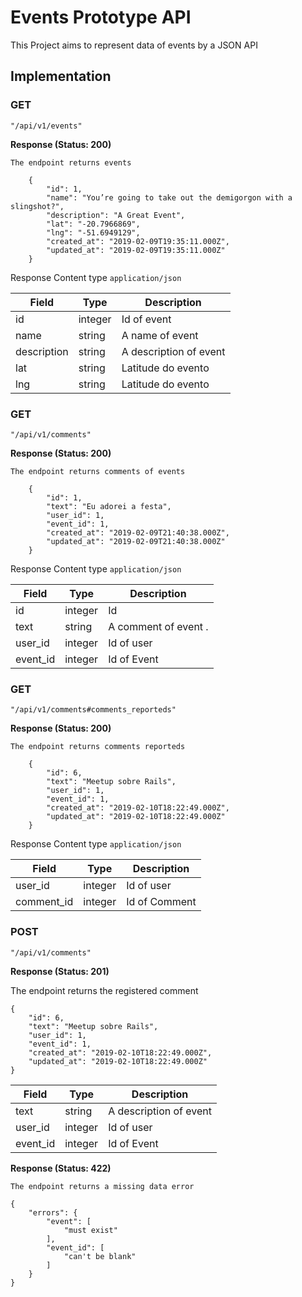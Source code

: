 # Events Prototype API

This Project aims to represent data of events by a JSON API

## Implementation

### **GET**

```
"/api/v1/events"
```
**Response (Status: 200)**

```The endpoint returns events```

```
    {
        "id": 1,
        "name": "You’re going to take out the demigorgon with a slingshot?",
        "description": "A Great Event",
        "lat": "-20.7966869",
        "lng": "-51.6949129",
        "created_at": "2019-02-09T19:35:11.000Z",
        "updated_at": "2019-02-09T19:35:11.000Z"
    }
```
Response Content type ```application/json```

Field        | Type    | Description            |
-----        | ----    | -----------            |
id           | integer | Id of event            |
name         | string  | A name of event        |
description  | string  | A description of event |
lat          | string  | Latitude do evento     |
lng          | string  | Latitude do evento     | 

### **GET**

```
"/api/v1/comments"
```
**Response (Status: 200)**

```The endpoint returns comments of events```

```
    {
        "id": 1,
        "text": "Eu adorei a festa",
        "user_id": 1,
        "event_id": 1,
        "created_at": "2019-02-09T21:40:38.000Z",
        "updated_at": "2019-02-09T21:40:38.000Z"
    }
```
Response Content type ```application/json```

Field    | Type    | Description            |
-----    | ----    | -----------            |
id       | integer | Id                     |
text     | string  | A comment of event .   |
user_id  | integer | Id of user             |
event_id | integer | Id of Event            | 

### **GET**

```
"/api/v1/comments#comments_reporteds"
```
**Response (Status: 200)**

```The endpoint returns comments reporteds```

```
    {
        "id": 6,
        "text": "Meetup sobre Rails",
        "user_id": 1,
        "event_id": 1,
        "created_at": "2019-02-10T18:22:49.000Z",
        "updated_at": "2019-02-10T18:22:49.000Z"
    }
```
Response Content type ```application/json```

Field      | Type    | Description            |
-----      | ----    | -----------            |
user_id    | integer | Id of user             |
comment_id | integer | Id of Comment          | 

### **POST**

```
"/api/v1/comments"
```
**Response (Status: 201)**


The endpoint returns the registered comment

```
{
    "id": 6,
    "text": "Meetup sobre Rails",
    "user_id": 1,
    "event_id": 1,
    "created_at": "2019-02-10T18:22:49.000Z",
    "updated_at": "2019-02-10T18:22:49.000Z"
}
```

Field    | Type    | Description            |
-----    | ----    | -----------            |
text     | string  | A description of event |
user_id  | integer | Id of user             |
event_id | integer | Id of Event            | 


**Response (Status: 422)**


```The endpoint returns a missing data error```

```
{
    "errors": {
        "event": [
            "must exist"
        ],
        "event_id": [
            "can't be blank"
        ]
    }
}
```
